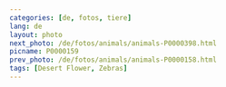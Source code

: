 ```yaml
---
categories: [de, fotos, tiere]
lang: de
layout: photo
next_photo: /de/fotos/animals/animals-P0000398.html
picname: P0000159
prev_photo: /de/fotos/animals/animals-P0000158.html
tags: [Desert Flower, Zebras]
---
```

